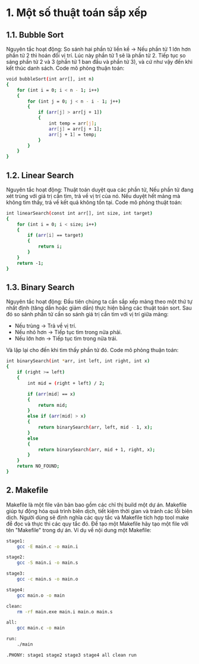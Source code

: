 # 1. Một số thuật toán sắp xếp
## 1.1. Bubble Sort
Nguyên tắc hoạt động: So sánh hai phần tử liền kề -> Nếu phần tử 1 lớn hơn phần tử 2 thì hoán đổi vị trí. Lúc này phần tử 1 sẽ là phần tử 2. Tiếp tục so sáng phần tử 2 và 3 (phần tử 1 ban đầu và phần tử 3), và cứ như vậy đến khi kết thúc danh sách.
Code mô phỏng thuận toán:
```bash
void bubbleSort(int arr[], int n)
{
    for (int i = 0; i < n - 1; i++)
    {
        for (int j = 0; j < n - i - 1; j++)
        {
            if (arr[j] > arr[j + 1])
            {
                int temp = arr[j];
                arr[j] = arr[j + 1];
                arr[j + 1] = temp;
            }
        }
    }
}
```
## 1.2. Linear Search
Nguyên tắc hoạt động: Thuật toán duyệt qua các phần tử, Nếu phần tử đang xét trùng với giá trị cần tìm, trả về vị trí của nó. Nếu duyệt hết mảng mà không tìm thấy, trả về kết quả không tồn tại.
Code mô phỏng thuật toán:
```bash
int linearSearch(const int arr[], int size, int target)
{
    for (int i = 0; i < size; i++)
    {
        if (arr[i] == target)
        {
            return i;
        }
    }
    return -1;
}

```
## 1.3. Binary Search
Nguyên tắc hoạt động: Đầu tiên chúng ta cần sắp xếp mảng theo một thứ tự nhất định (tăng dần hoặc giảm dần) thực hiện bằng các thuật toán sort. Sau đó so sánh phần tử cần so sánh giá trị cần tìm với vị trí giữa mảng:
+ Nếu trùng 	-> Trả về vị trí.
+ Nếu nhỏ hơn 	-> Tiếp tục tìm trong nửa phải.
+ Nếu lớn hơn 	-> Tiếp tục tìm trong nửa trái.

Và lặp lại cho đến khi tìm thấy phần tử đó. Code mô phỏng thuận toán:
```bash
int binarySearch(int *arr, int left, int right, int x)
{
    if (right >= left)
    {
        int mid = (right + left) / 2;

        if (arr[mid] == x)
        {
            return mid;
        }
        else if (arr[mid] > x)
        {
            return binarySearch(arr, left, mid - 1, x);
        }
        else
        {
            return binarySearch(arr, mid + 1, right, x);
        }
    }
    return NO_FOUND;
}
```
## 2. Makefile
Makefile là một file văn bản bao gồm các chỉ thị build một dự án. Makefile giúp tự động hóa quá trình biên dịch, tiết kiệm thời gian và tránh các lỗi biên dịch. Người dùng sẽ định nghĩa các quy tắc và Makefile tích hợp tool make để đọc và thực thi các quy tắc đó. Để tạo một Makefile hãy tạo một file với tên "Makefile" trong dự án.  Ví dụ về nội dung một Makefile: 
```bash
stage1:
	gcc -E main.c -o main.i

stage2:
	gcc -S main.i -o main.s

stage3:
	gcc -c main.s -o main.o

stage4:
	gcc main.o -o main

clean:
	rm -rf main.exe main.i main.o main.s

all:
	gcc main.c -o main

run:
	./main

.PHONY: stage1 stage2 stage3 stage4 all clean run
```
